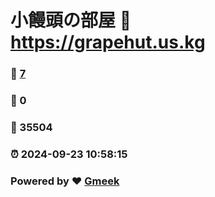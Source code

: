 # 小饅頭の部屋 :link: https://grapehut.us.kg 
### :page_facing_up: [7](https://grapehut.us.kg/tag.html) 
### :speech_balloon: 0 
### :hibiscus: 35504 
### :alarm_clock: 2024-09-23 10:58:15 
### Powered by :heart: [Gmeek](https://github.com/Meekdai/Gmeek)
